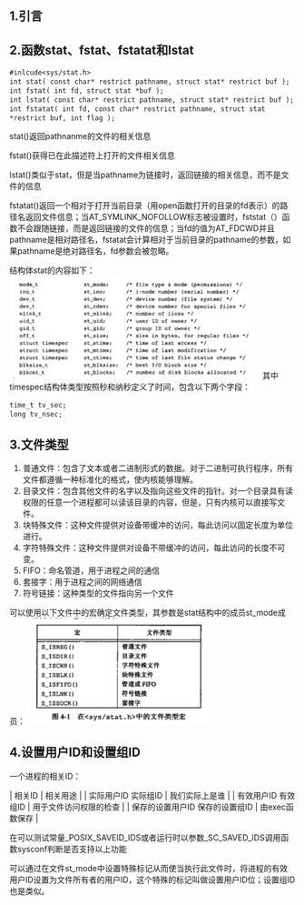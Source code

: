 ## 1.引言

## 2.函数stat、fstat、fstatat和lstat
```
#inlcude<sys/stat.h>
int stat( const char* restrict pathname, struct stat* restrict buf );
int fstat( int fd, struct stat *buf );
int lstat( const char* restrict pathname, struct stat* restrict buf );
int fstatat( int fd, const char* restrict pathname, struct stat *restrict buf, int flag );
```

stat()返回pathnanme的文件的相关信息

fstat()获得已在此描述符上打开的文件相关信息

lstat()类似于stat，但是当pathname为链接时，返回链接的相关信息，而不是文件的信息

fstatat()返回一个相对于打开当前目录（用open函数打开的目录的fd表示）的路径名返回文件信息；当AT_SYMLINK_NOFOLLOW标志被设置时，fststat（）函数不会跟随链接，而是返回链接的文件的信息；当fd的值为AT_FDCWD并且pathname是相对路径名，fstatat会计算相对于当前目录的pathname的参数，如果pathname是绝对路径名，fd参数会被忽略。

结构体stat的内容如下：
![](https://github.com/Stephan14/Advanced_Programming_in_the_UNIX_Envinronment/blob/master/ch4/stat%E7%BB%93%E6%9E%84%E4%BD%93%E7%9A%84%E5%86%85%E5%AE%B9.png)
其中timespec结构体类型按照秒和纳秒定义了时间，包含以下两个字段：
```
time_t tv_sec;
long tv_nsec;
```

## 3.文件类型
1. 普通文件：包含了文本或者二进制形式的数据。对于二进制可执行程序，所有文件都遵循一种标准化的格式，使内核能够理解。
2. 目录文件：包含其他文件的名字以及指向这些文件的指针。对一个目录具有读权限的任意一个进程都可以读该目录的内容，但是，只有内核可以直接写文件。
3. 块特殊文件：这种文件提供对设备带缓冲的访问，每此访问以固定长度为单位进行。
4. 字符特殊文件：这种文件提供对设备不带缓冲的访问，每此访问的长度不可变。
5. FIFO：命名管道，用于进程之间的通信
6. 套接字：用于进程之间的网络通信
7. 符号链接：这种类型的文件指向另一个文件

可以使用以下文件中的宏确定文件类型，其参数是stat结构中的成员st_mode成员：
![](https://github.com/Stephan14/Advanced_Programming_in_the_UNIX_Envinronment/blob/master/ch4/%E6%96%87%E4%BB%B6%E4%B8%AD%E7%9A%84%E5%AE%8F.png)

## 4.设置用户ID和设置组ID

一个进程的相关ID：

| 相关ID              | 相关用途 |
| 实际用户ID   实际组ID | 我们实际上是谁 |
| 有效用户ID   有效组ID | 用于文件访问权限的检查 |
| 保存的设置用户ID 保存的设置组ID | 由exec函数保存 |

在可以测试常量_POSIX_SAVEID_IDS或者运行时以参数_SC_SAVED_IDS调用函数sysconf判断是否支持以上功能

可以通过在文件st_mode中设置特殊标记从而使当执行此文件时，将进程的有效用户ID设置为文件所有者的用户ID，这个特殊的标记叫做设置用户ID位；设置组ID也是类似。
